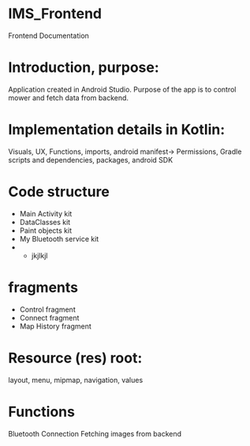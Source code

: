 # IMS_Frontend

Frontend Documentation

# Introduction, purpose:
Application created in Android Studio. Purpose of the app is to control mower and fetch data from backend.

# Implementation details in Kotlin:

Visuals, UX, Functions, imports, android manifest-> Permissions,
Gradle scripts and dependencies, packages, android SDK

# Code structure
- Main Activity kit
- DataClasses kit
- Paint objects kit
- My Bluetooth service kit
- - jkjlkjl
# fragments
- Control fragment
- Connect fragment
- Map History fragment

# Resource (res) root:
layout, menu, mipmap, navigation, values
# Functions
Bluetooth Connection
Fetching images from backend
